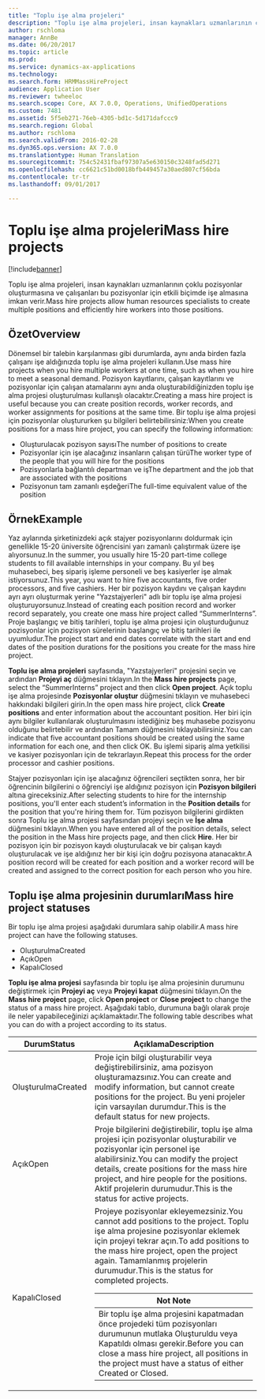 ```yaml
---
title: "Toplu işe alma projeleri"
description: "Toplu işe alma projeleri, insan kaynakları uzmanlarının çoklu pozisyonlar oluşturmasına ve çalışanları bu pozisyonlar için etkili biçimde işe almasına imkan verir."
author: rschloma
manager: AnnBe
ms.date: 06/20/2017
ms.topic: article
ms.prod: 
ms.service: dynamics-ax-applications
ms.technology: 
ms.search.form: HRMMassHireProject
audience: Application User
ms.reviewer: twheeloc
ms.search.scope: Core, AX 7.0.0, Operations, UnifiedOperations
ms.custom: 7481
ms.assetid: 5f5eb271-76eb-4305-bd1c-5d171dafccc9
ms.search.region: Global
ms.author: rschloma
ms.search.validFrom: 2016-02-28
ms.dyn365.ops.version: AX 7.0.0
ms.translationtype: Human Translation
ms.sourcegitcommit: 754c52431fbaf97307a5e630150c3248fad5d271
ms.openlocfilehash: cc6621c51bd0018bfb449457a30aed807cf56bda
ms.contentlocale: tr-tr
ms.lasthandoff: 09/01/2017

---
```


# <a name="mass-hire-projects"></a><span data-ttu-id="baf73-103">Toplu işe alma projeleri</span><span class="sxs-lookup"><span data-stu-id="baf73-103">Mass hire projects</span></span>

[!include[banner](../includes/banner.md)]


<span data-ttu-id="baf73-104">Toplu işe alma projeleri, insan kaynakları uzmanlarının çoklu pozisyonlar oluşturmasına ve çalışanları bu pozisyonlar için etkili biçimde işe almasına imkan verir.</span><span class="sxs-lookup"><span data-stu-id="baf73-104">Mass hire projects allow human resources specialists to create multiple positions and efficiently hire workers into those positions.</span></span>

<a name="overview"></a><span data-ttu-id="baf73-105">Özet</span><span class="sxs-lookup"><span data-stu-id="baf73-105">Overview</span></span>
--------

<span data-ttu-id="baf73-106">Dönemsel bir talebin karşılanması gibi durumlarda, aynı anda birden fazla çalışanı işe aldığınızda toplu işe alma projeleri kullanın.</span><span class="sxs-lookup"><span data-stu-id="baf73-106">Use mass hire projects when you hire multiple workers at one time, such as when you hire to meet a seasonal demand.</span></span> <span data-ttu-id="baf73-107">Pozisyon kayıtlarını, çalışan kayıtlarını ve pozisyonlar için çalışan atamalarını aynı anda oluşturabildiğinizden toplu işe alma projesi oluşturulması kullanışlı olacaktır.</span><span class="sxs-lookup"><span data-stu-id="baf73-107">Creating a mass hire project is useful because you can create position records, worker records, and worker assignments for positions at the same time.</span></span> <span data-ttu-id="baf73-108">Bir toplu işe alma projesi için pozisyonlar oluştururken şu bilgileri belirtebilirsiniz:</span><span class="sxs-lookup"><span data-stu-id="baf73-108">When you create positions for a mass hire project, you can specify the following information:</span></span>
-   <span data-ttu-id="baf73-109">Oluşturulacak pozisyon sayısı</span><span class="sxs-lookup"><span data-stu-id="baf73-109">The number of positions to create</span></span>
-   <span data-ttu-id="baf73-110">Pozisyonlar için işe alacağınız insanların çalışan türü</span><span class="sxs-lookup"><span data-stu-id="baf73-110">The worker type of the people that you will hire for the positions</span></span>
-   <span data-ttu-id="baf73-111">Pozisyonlarla bağlantılı departman ve iş</span><span class="sxs-lookup"><span data-stu-id="baf73-111">The department and the job that are associated with the positions</span></span>
-   <span data-ttu-id="baf73-112">Pozisyonun tam zamanlı eşdeğeri</span><span class="sxs-lookup"><span data-stu-id="baf73-112">The full-time equivalent value of the position</span></span>

## <a name="example"></a><span data-ttu-id="baf73-113">Örnek</span><span class="sxs-lookup"><span data-stu-id="baf73-113">Example</span></span>
<span data-ttu-id="baf73-114">Yaz aylarında şirketinizdeki açık stajyer pozisyonlarını doldurmak için genellikle 15-20 üniversite öğrencisini yarı zamanlı çalıştırmak üzere işe alıyorsunuz.</span><span class="sxs-lookup"><span data-stu-id="baf73-114">In the summer, you usually hire 15-20 part-time college students to fill available internships in your company.</span></span> <span data-ttu-id="baf73-115">Bu yıl beş muhasebeci, beş sipariş işleme personeli ve beş kasiyerler işe almak istiyorsunuz.</span><span class="sxs-lookup"><span data-stu-id="baf73-115">This year, you want to hire five accountants, five order processors, and five cashiers.</span></span> <span data-ttu-id="baf73-116">Her bir pozisyon kaydını ve çalışan kaydını ayrı ayrı oluşturmak yerine "Yazstajyerleri" adlı bir toplu işe alma projesi oluşturuyorsunuz.</span><span class="sxs-lookup"><span data-stu-id="baf73-116">Instead of creating each position record and worker record separately, you create one mass hire project called “SummerInterns”.</span></span> <span data-ttu-id="baf73-117">Proje başlangıç ve bitiş tarihleri, toplu işe alma projesi için oluşturduğunuz pozisyonlar için pozisyon sürelerinin başlangıç ve bitiş tarihleri ile uyumludur.</span><span class="sxs-lookup"><span data-stu-id="baf73-117">The project start and end dates correlate with the start and end dates of the position durations for the positions you create for the mass hire project.</span></span> 

<span data-ttu-id="baf73-118">**Toplu işe alma projeleri** sayfasında, "Yazstajyerleri" projesini seçin ve ardından **Projeyi aç** düğmesini tıklayın.</span><span class="sxs-lookup"><span data-stu-id="baf73-118">In the **Mass hire projects** page, select the “SummerInterns” project and then click **Open project**.</span></span> <span data-ttu-id="baf73-119">Açık toplu işe alma projesinde **Pozisyonlar oluştur** düğmesini tıklayın ve muhasebeci hakkındaki bilgileri girin.</span><span class="sxs-lookup"><span data-stu-id="baf73-119">In the open mass hire project, click **Create positions** and enter information about the accountant position.</span></span> <span data-ttu-id="baf73-120">Her biri için aynı bilgiler kullanılarak oluşturulmasını istediğiniz beş muhasebe pozisyonu olduğunu belirtebilir ve ardından Tamam düğmesini tıklayabilirsiniz.</span><span class="sxs-lookup"><span data-stu-id="baf73-120">You can indicate that five accountant positions should be created using the same information for each one, and then click OK.</span></span> <span data-ttu-id="baf73-121">Bu işlemi sipariş alma yetkilisi ve kasiyer pozisyonları için de tekrarlayın.</span><span class="sxs-lookup"><span data-stu-id="baf73-121">Repeat this process for the order processor and cashier positions.</span></span> 

<span data-ttu-id="baf73-122">Stajyer pozisyonları için işe alacağınız öğrencileri seçtikten sonra, her bir öğrencinin bilgilerini o öğrenciyi işe aldığınız pozisyon için **Pozisyon bilgileri** altına gireceksiniz.</span><span class="sxs-lookup"><span data-stu-id="baf73-122">After selecting students to hire for the internship positions, you'll enter each student’s information in the **Position details** for the position that you're hiring them for.</span></span> <span data-ttu-id="baf73-123">Tüm pozisyon bilgilerini girdikten sonra Toplu işe alma projesi sayfasından projeyi seçin ve **İşe alma** düğmesini tıklayın.</span><span class="sxs-lookup"><span data-stu-id="baf73-123">When you have entered all of the position details, select the position in the Mass hire projects page, and then click **Hire**.</span></span> <span data-ttu-id="baf73-124">Her bir pozisyon için bir pozisyon kaydı oluşturulacak ve bir çalışan kaydı oluşturulacak ve işe aldığınız her bir kişi için doğru pozisyona atanacaktır.</span><span class="sxs-lookup"><span data-stu-id="baf73-124">A position record will be created for each position and a worker record will be created and assigned to the correct position for each person who you hire.</span></span>

## <a name="mass-hire-project-statuses"></a><span data-ttu-id="baf73-125">Toplu işe alma projesinin durumları</span><span class="sxs-lookup"><span data-stu-id="baf73-125">Mass hire project statuses</span></span>
<span data-ttu-id="baf73-126">Bir toplu işe alma projesi aşağıdaki durumlara sahip olabilir.</span><span class="sxs-lookup"><span data-stu-id="baf73-126">A mass hire project can have the following statuses.</span></span>
-   <span data-ttu-id="baf73-127">Oluşturulma</span><span class="sxs-lookup"><span data-stu-id="baf73-127">Created</span></span>
-   <span data-ttu-id="baf73-128">Açık</span><span class="sxs-lookup"><span data-stu-id="baf73-128">Open</span></span>
-   <span data-ttu-id="baf73-129">Kapalı</span><span class="sxs-lookup"><span data-stu-id="baf73-129">Closed</span></span>

<span data-ttu-id="baf73-130">**Toplu işe alma projesi** sayfasında bir toplu işe alma projesinin durumunu değiştirmek için **Projeyi aç** veya **Projeyi kapat** düğmesini tıklayın.</span><span class="sxs-lookup"><span data-stu-id="baf73-130">On the **Mass hire project** page, click **Open project** or **Close project** to change the status of a mass hire project.</span></span> <span data-ttu-id="baf73-131">Aşağıdaki tablo, durumuna bağlı olarak proje ile neler yapabileceğinizi açıklamaktadır.</span><span class="sxs-lookup"><span data-stu-id="baf73-131">The following table describes what you can do with a project according to its status.</span></span>

<table>
<thead>
<tr class="header">
<th><span data-ttu-id="baf73-132">Durum</span><span class="sxs-lookup"><span data-stu-id="baf73-132">Status</span></span></th>
<th><span data-ttu-id="baf73-133">Açıklama</span><span class="sxs-lookup"><span data-stu-id="baf73-133">Description</span></span></th>
</tr>
</thead>
<tbody>
<tr class="odd">
<td><span data-ttu-id="baf73-134">Oluşturulma</span><span class="sxs-lookup"><span data-stu-id="baf73-134">Created</span></span></td>
<td><span data-ttu-id="baf73-135">Proje için bilgi oluşturabilir veya değiştirebilirsiniz, ama pozisyon oluşturamazsınız.</span><span class="sxs-lookup"><span data-stu-id="baf73-135">You can create and modify information, but cannot create positions for the project.</span></span> <span data-ttu-id="baf73-136">Bu yeni projeler için varsayılan durumdur.</span><span class="sxs-lookup"><span data-stu-id="baf73-136">This is the default status for new projects.</span></span></td>
</tr>
<tr class="even">
<td><span data-ttu-id="baf73-137">Açık</span><span class="sxs-lookup"><span data-stu-id="baf73-137">Open</span></span></td>
<td><span data-ttu-id="baf73-138">Proje bilgilerini değiştirebilir, toplu işe alma projesi için pozisyonlar oluşturabilir ve pozisyonlar için personel işe alabilirsiniz.</span><span class="sxs-lookup"><span data-stu-id="baf73-138">You can modify the project details, create positions for the mass hire project, and hire people for the positions.</span></span> <span data-ttu-id="baf73-139">Aktif projelerin durumudur.</span><span class="sxs-lookup"><span data-stu-id="baf73-139">This is the status for active projects.</span></span></td>
</tr>
<tr class="odd">
<td><span data-ttu-id="baf73-140">Kapalı</span><span class="sxs-lookup"><span data-stu-id="baf73-140">Closed</span></span></td>
<td><span data-ttu-id="baf73-141">Projeye pozisyonlar ekleyemezsiniz.</span><span class="sxs-lookup"><span data-stu-id="baf73-141">You cannot add positions to the project.</span></span> <span data-ttu-id="baf73-142">Toplu işe alma projesine pozisyonlar eklemek için projeyi tekrar açın.</span><span class="sxs-lookup"><span data-stu-id="baf73-142">To add positions to the mass hire project, open the project again.</span></span> <span data-ttu-id="baf73-143">Tamamlanmış projelerin durumudur.</span><span class="sxs-lookup"><span data-stu-id="baf73-143">This is the status for completed projects.</span></span>
<div class="alert">
<table>
<thead>
<tr class="header">
<th><span data-ttu-id="baf73-144"><strong>Not </strong></span><span class="sxs-lookup"><span data-stu-id="baf73-144"><strong>Note</strong></span></span></th>
</tr>
</thead>
<tbody>
<tr class="odd">
<td><span data-ttu-id="baf73-145">Bir toplu işe alma projesini kapatmadan önce projedeki tüm pozisyonları durumunun mutlaka Oluşturuldu veya Kapatıldı olması gerekir.</span><span class="sxs-lookup"><span data-stu-id="baf73-145">Before you can close a mass hire project, all positions in the project must have a status of either Created or Closed.</span></span></td>
</tr>
</tbody>
</table>
</div></td>
</tr>
</tbody>
</table>

 






